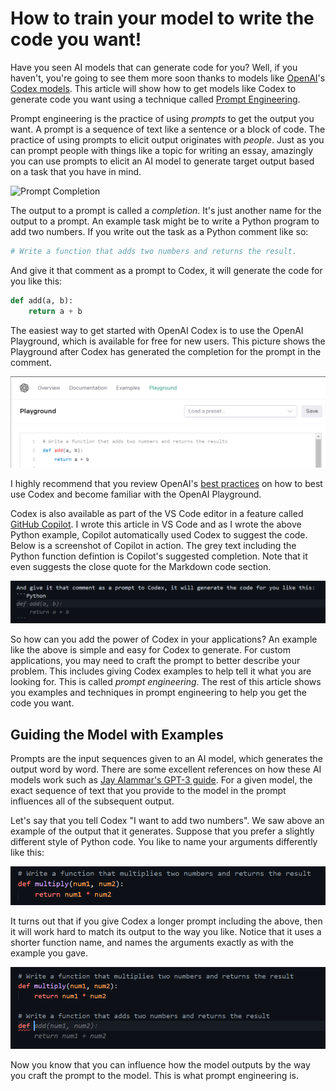 # How to train your model to write the code you want!

Have you seen AI models that can generate code for you?  Well, if you haven't, you're going to see them more soon thanks to models like [OpenAI](https://openai.com)'s [Codex models](https://openai.com/).  This article will show how to get models like Codex to generate code you want using a technique called [Prompt Engineering](https://en.wikipedia.org/wiki/Prompt_engineering).

Prompt engineering is the practice of using *prompts* to get the output you want.  A prompt is a sequence of text like a sentence or a block of code.  The practice of using prompts to elicit output originates with *people*.  Just as you can prompt people with things like a topic for writing an essay, amazingly you can use prompts to elicit an AI model to generate target output based on a task that you have in mind.

![Prompt Completion](/images/01-prompt-completion-02.png)

The output to a prompt is called a *completion*.  It's just another name for the output to a prompt.  An example task might be to write a Python program to add two numbers.  If you write out the task as a Python comment like so:
```Python
# Write a function that adds two numbers and returns the result.
```
And give it that comment as a prompt to Codex, it will generate the code for you like this:
```Python
def add(a, b):
    return a + b
```

The easiest way to get started with OpenAI Codex is to use the OpenAI Playground, which is available for free for new users.  This picture shows the Playground after Codex has generated the completion for the prompt in the comment.

![OpenAI Playground](/images/01-openai-add-two-numbers.png)

I highly recommend that you review OpenAI's [best practices](https://beta.openai.com/docs/guides/code/best-practices) on how to best use Codex and become familiar with the OpenAI Playground.

Codex is also available as part of the VS Code editor in a feature called [GitHub Copilot](https://copilot.github.com).  I wrote this article in VS Code and as I wrote the above Python example, Copilot automatically used Codex to suggest the code.  Below is a screenshot of Copilot in action.  The grey text including the Python function defintion is Copilot's suggested completion.  Note that it even suggests the close quote for the Markdown code section.

![Copilot completion example](/images/01-copilot-add-two-numbers.png)

So how can you add the power of Codex in your applications?  An example like the above is simple and easy for Codex to generate.  For custom applications, you may need to craft the prompt to better describe your problem.  This includes giving Codex examples to help tell it what you are looking for.  This is called *prompt engineering*.  The rest of this article shows you examples and techniques in prompt engineering to help you get the code you want.  

## Guiding the Model with Examples
Prompts are the input sequences given to an AI model, which generates the output word by word.  There are some excellent references on how these AI models work such as [Jay Alammar's GPT-3 guide]().  For a given model, the exact sequence of text that you provide to the model in the prompt influences all of the subsequent output.

Let's say that you tell Codex "I want to add two numbers".  We saw above an example of the output that it generates.  Suppose that you prefer a slightly different style of Python code.  You like to name your arguments differently like this:

![Function example](/images/03-context-example-basic-copilot-context.png)

It turns out that if you give Codex a longer prompt including the above, then it will work hard to match its output to the way you like.  Notice that it uses a shorter function name, and names the arguments exactly as with the example you gave.

![Basic prompt engineering](/images/03-context-example-basic-copilot-result.png)

Now you know that you can influence how the model outputs by the way you craft the prompt to the model.  This is what prompt engineering is.



